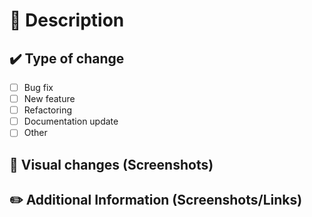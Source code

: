 # 📝 Description

## ✔️ Type of change

- [ ] Bug fix
- [ ] New feature
- [ ] Refactoring
- [ ] Documentation update
- [ ] Other

## 🎨 Visual changes (Screenshots)

## ✏️ Additional Information (Screenshots/Links)
